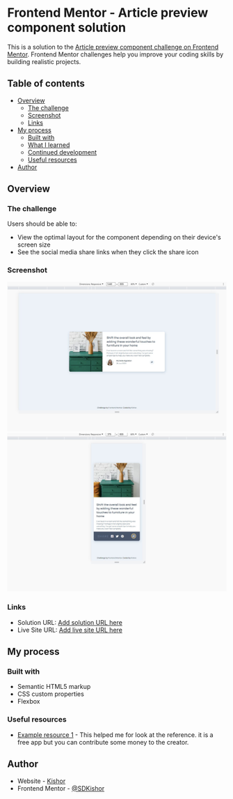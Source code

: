 # Frontend Mentor - Article preview component solution

This is a solution to the [Article preview component challenge on Frontend Mentor](https://www.frontendmentor.io/challenges/article-preview-component-dYBN_pYFT). Frontend Mentor challenges help you improve your coding skills by building realistic projects.

## Table of contents

- [Overview](#overview)
  - [The challenge](#the-challenge)
  - [Screenshot](#screenshot)
  - [Links](#links)
- [My process](#my-process)
  - [Built with](#built-with)
  - [What I learned](#what-i-learned)
  - [Continued development](#continued-development)
  - [Useful resources](#useful-resources)
- [Author](#author)

## Overview

### The challenge

Users should be able to:

- View the optimal layout for the component depending on their device's screen size
- See the social media share links when they click the share icon

### Screenshot

<img src="./Screenshot/Screenshot 2021-10-27 213725.jpg" alt="">
  <img src="./Screenshot/Screenshot 2021-10-27 213757.jpg" alt="">

### Links

- Solution URL: [Add solution URL here](https://your-solution-url.com)
- Live Site URL: [Add live site URL here](https://your-live-site-url.com)

## My process

### Built with

- Semantic HTML5 markup
- CSS custom properties
- Flexbox

### Useful resources

- [Example resource 1](https://www.pureref.com/) - This helped me for look at the reference. it is a free app but you can contribute some money to the creator.

## Author

- Website - [Kishor]()
- Frontend Mentor - [@SDKishor](https://www.frontendmentor.io/profile/SDKishor)
